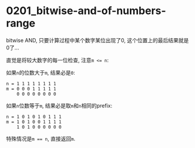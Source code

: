 # 0201_bitwise-and-of-numbers-range

bitwise AND, 只要计算过程中某个数字某位出现了0, 这个位置上的最后结果就是0了...

直觉是将较大数字的每一位检查, 注意`m <= n`:

如果`n`的位数大于`m`, 结果必是`0`:

```text
n = 1 1 1 1 1 1 1 1
m = 0 0 0 1 1 1 1 1
    0 0 0 0 0 0 0 0
```

如果`n`位数等于`m`, 结果必是取`m`和`n`相同的prefix:

```text
n = 1 0 1 0 1 0 1 1 1
m = 1 0 1 0 0 1 1 1 1
    1 0 1 0 0 0 0 0 0
```

特殊情况是`m == n`, 直接返回`m`.

